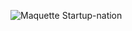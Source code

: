 ![Maquette Startup-nation](https://louism.promo-42.codeur.online/portfolio/projects/startup_mobile.png)
